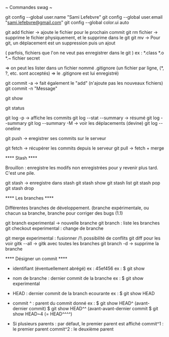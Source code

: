 ~ Commandes swag ~

git config --global user.name "Sami Lefebvre"
git config --global user.email "sami.lefebvre@gmail.com"
git config --global color.ui auto

git add fichier -> ajoute le fichier pour le prochain commit
git rm fichier -> supprime le fichier physiquement, et le supprime dans le git
git mv -> Pour git, un déplacement est un suppression puis un ajout

( parfois, fichiers que l'on ne veut pas enregistrer dans le git )
 ex :   *.class
	*.o
	*.~
	fichier secret

=> on peut les lister dans un fichier nommé .gitignore (un fichier par ligne,
   (*, ?, etc. sont acceptés)
=> le .gitignore est lui enregistré)

git commit -a -> fait également le "add" (n'ajoute pas les nouveaux fichiers)
git commit -n "Message"

git show

git status

git log -p -> affiche les commits
git log --stat --summary -> résumé
git log --summary
git log --summary -M -> voir les déplacements (devine)
git log --oneline

git push -> eregistrer ses commits sur le serveur

git fetch -> récupérer les commits depuis le serveur
git pull -> fetch + merge


**** Stash ****

Brouillon : enregistre les modifs non enregistrées pour y revenir plus tard.
	    C'est une pile.

git stash -> enregistre dans stash
git stash show
git stash list
git stash pop
git stash drop


**** Les branches ****

Différentes branches de développement.
(branche expérimentale, ou chacun sa branche, branche pour corriger des bugs
(1.1)

git branch experimental -> nouvelle branche
git branch : liste les branches
git checkout experimental : change de branche

git merge experimental : fusionner /!\ possibilité de conflits
				       git diff pour les voir
gitk --all -> gitk avec toutes les branches
git branch -d <branche> -> supprime la branche


**** Désigner un commit ****

- identifiant (éventuellement abrégé) ex : 45ef456
	ex : $ git show <identifiant>

- nom de branche : dernier commit de la branche
	ex : $ git show experimental

- HEAD : dernier commit de la branch ecourante
	ex : $ git show HEAD

- commit ^ : parent du commit donné
	ex : $ git show HEAD^ (avant-dernier commit)
	     $ git show HEAD^^ (avant-avant-dernier commit
	     $ git show HEAD~4 (= HEAD^^^^)

- Si plusieurs parents :
	par défaut, le premier parent est affiché
	commit^1 : le premier parent
	commit^2 : le deuxième parent
